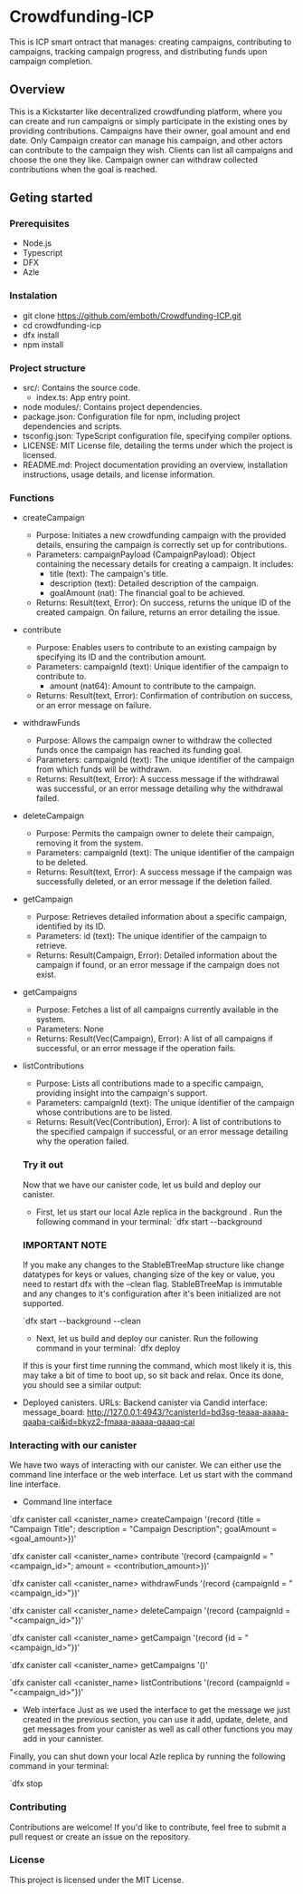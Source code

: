 # Crowdfunding-ICP

This is ICP smart ontract that manages: creating campaigns, contributing to campaigns, tracking campaign progress, and distributing funds upon campaign completion.

## Overview

This is a Kickstarter like decentralized crowdfunding platform, where you can create and run campaigns or simply participate in the existing ones by providing contributions.
Campaigns have their owner, goal amount and end date. Only Campaign creator can manage his campaign, and other actors can contribute to the campaign they wish. Clients can list
all campaigns and choose the one they like. Campaign owner can withdraw collected contributions when the goal is reached.

## Geting started

### Prerequisites

- Node.js
- Typescript
- DFX
- Azle

### Instalation

- git clone https://github.com/emboth/Crowdfunding-ICP.git
- cd crowdfunding-icp
- dfx install
- npm install

### Project structure

- src/: Contains the source code.
  - index.ts: App entry point.
- node modules/: Contains project dependencies.
- package.json: Configuration file for npm, including project dependencies and scripts.
- tsconfig.json: TypeScript configuration file, specifying compiler options.
- LICENSE: MIT License file, detailing the terms under which the project is licensed.
- README.md: Project documentation providing an overview, installation instructions, usage details, and license information.

### Functions

- createCampaign

  - Purpose: Initiates a new crowdfunding campaign with the provided details, ensuring the campaign is correctly set up for contributions.
  - Parameters: campaignPayload (CampaignPayload): Object containing the necessary details for creating a campaign. It includes:
    - title (text): The campaign's title.
    - description (text): Detailed description of the campaign.
    - goalAmount (nat): The financial goal to be achieved.
  - Returns: Result(text, Error): On success, returns the unique ID of the created campaign. On failure, returns an error detailing the issue.

- contribute

  - Purpose: Enables users to contribute to an existing campaign by specifying its ID and the contribution amount.
  - Parameters: campaignId (text): Unique identifier of the campaign to contribute to.
    - amount (nat64): Amount to contribute to the campaign.
  - Returns: Result(text, Error): Confirmation of contribution on success, or an error message on failure.

- withdrawFunds

  - Purpose: Allows the campaign owner to withdraw the collected funds once the campaign has reached its funding goal.
  - Parameters: campaignId (text): The unique identifier of the campaign from which funds will be withdrawn.
  - Returns: Result(text, Error): A success message if the withdrawal was successful, or an error message detailing why the withdrawal failed.

- deleteCampaign

  - Purpose: Permits the campaign owner to delete their campaign, removing it from the system.
  - Parameters: campaignId (text): The unique identifier of the campaign to be deleted.
  - Returns: Result(text, Error): A success message if the campaign was successfully deleted, or an error message if the deletion failed.

- getCampaign

  - Purpose: Retrieves detailed information about a specific campaign, identified by its ID.
  - Parameters: id (text): The unique identifier of the campaign to retrieve.
  - Returns: Result(Campaign, Error): Detailed information about the campaign if found, or an error message if the campaign does not exist.

- getCampaigns

  - Purpose: Fetches a list of all campaigns currently available in the system.
  - Parameters: None
  - Returns: Result(Vec(Campaign), Error): A list of all campaigns if successful, or an error message if the operation fails.

- listContributions

  - Purpose: Lists all contributions made to a specific campaign, providing insight into the campaign's support.
  - Parameters: campaignId (text): The unique identifier of the campaign whose contributions are to be listed.
  - Returns: Result(Vec(Contribution), Error): A list of contributions to the specified campaign if successful, or an error message detailing why the operation failed.

  ### Try it out

  Now that we have our canister code, let us build and deploy our canister.

  - First, let us start our local Azle replica in the background . Run the following command in your terminal:
    `dfx start --background

  ### IMPORTANT NOTE

  If you make any changes to the StableBTreeMap structure like change datatypes for keys or values, changing size of the key or value, you need to restart dfx with the –clean flag. StableBTreeMap is immutable and any changes to it's configuration after it's been initialized are not supported.

  `dfx start --background --clean

  - Next, let us build and deploy our canister. Run the following command in your terminal:
    `dfx deploy

  If this is your first time running the command, which most likely it is, this may take a bit of time to boot up, so sit back and relax.
  Once its done, you should see a similar output:

- Deployed canisters.
  URLs:
  Backend canister via Candid interface:
  message_board: http://127.0.0.1:4943/?canisterId=bd3sg-teaaa-aaaaa-qaaba-cai&id=bkyz2-fmaaa-aaaaa-qaaaq-cai

### Interacting with our canister

We have two ways of interacting with our canister. We can either use the command line interface or the web interface. Let us start with the command line interface.

- Command line interface

`dfx canister call <canister_name> createCampaign '(record {title = "Campaign Title"; description = "Campaign Description"; goalAmount = <goal_amount>})'

`dfx canister call <canister_name> contribute '(record {campaignId = "<campaign_id>"; amount = <contribution_amount>})'

`dfx canister call <canister_name> withdrawFunds '(record {campaignId = "<campaign_id>"})'

`dfx canister call <canister_name> deleteCampaign '(record {campaignId = "<campaign_id>"})'

`dfx canister call <canister_name> getCampaign '(record {id = "<campaign_id>"})'

`dfx canister call <canister_name> getCampaigns '()'

`dfx canister call <canister_name> listContributions '(record {campaignId = "<campaign_id>"})'

- Web interface
  Just as we used the interface to get the message we just created in the previous section, you can use it add, update, delete, and get messages from your canister as well as call other functions you may add in your cannister.

Finally, you can shut down your local Azle replica by running the following command in your terminal:

`dfx stop

### Contributing

Contributions are welcome! If you'd like to contribute, feel free to submit a pull request or create an issue on the repository.

### License

This project is licensed under the MIT License.
